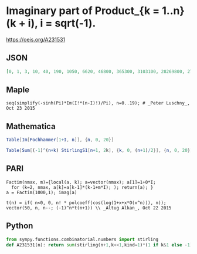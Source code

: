 # Imaginary part of Product\_\{k \= 1\.\.n\} \(k \+ i\), i \= sqrt\(\-1\)\.
https://oeis.org/A231531
## JSON
```JSON
[0, 1, 3, 10, 40, 190, 1050, 6620, 46800, 365300, 3103100, 28269800, 271627200, 2691559000, 26495469000, 238131478000, 1394099824000, -15194495654000, -936096296850000, -29697351895900000, -819329864480400000, -21683886333440500000, -570263312237604700000, -15145164178973569000000, -409583160925827252000000]
```
## Maple
```Maple
seq(simplify(-sinh(Pi)*Im(I!*(n-I)!)/Pi), n=0..19); # _Peter Luschny_, Oct 23 2015
```
## Mathematica
```Mathematica
Table[Im[Pochhammer[1+I, n]], {n, 0, 20}]
```
```Mathematica
Table[Sum[(-1)^(n+k) StirlingS1[n+1, 2k], {k, 0, (n+1)/2}], {n, 0, 20}] (* _Vladimir Reshetnikov_, Oct 22 2015 *)
```
## PARI
```PARI
Factim(nmax, m)={local(a, k); a=vector(nmax); a[1]=1+0*I;
  for (k=2, nmax, a[k]=a[k-1]*(k-1+m*I); ); return(a); }
a = Factim(1000,1); imag(a)
```
```PARI
t(n) = if( n<0, 0, n! * polcoeff(cos(log(1+x+x*O(x^n))), n));
vector(50, n, n--; (-1)^n*t(n+1)) \\ _Altug Alkan_, Oct 22 2015
```
## Python
```Python
from sympy.functions.combinatorial.numbers import stirling
def A231531(n): return sum(stirling(n+1,k<<1,kind=1)*(1 if k&1 else -1) for k in range((n+1>>1)+1)) # _Chai Wah Wu_, Feb 22 2024
```
